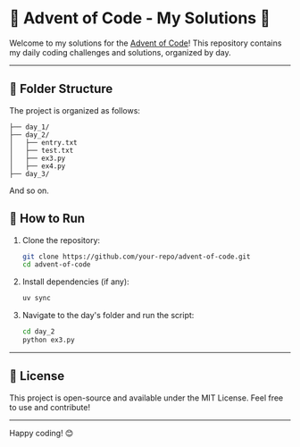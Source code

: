 # 🎄 Advent of Code - My Solutions 🎄

Welcome to my solutions for the [Advent of Code](https://adventofcode.com/)! This repository contains my daily coding challenges and solutions, organized by day.

---

## 📂 Folder Structure

The project is organized as follows:

```plaintext
├── day_1/
├── day_2/
│   ├── entry.txt
│   ├── test.txt
│   ├── ex3.py
│   ├── ex4.py
├── day_3/
```

And so on.

## 🚀 How to Run

1. Clone the repository:
   ```bash
   git clone https://github.com/your-repo/advent-of-code.git
   cd advent-of-code
   ```
2. Install dependencies (if any):

   ```bash
   uv sync
   ```

3. Navigate to the day's folder and run the script:
   ```bash
   cd day_2
   python ex3.py
   ```

---

## 📜 License

This project is open-source and available under the MIT License. Feel free to use and contribute!

---

Happy coding! 😊

